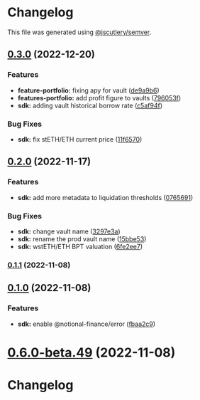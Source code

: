 # Changelog

This file was generated using [@jscutlery/semver](https://github.com/jscutlery/semver).

## [0.3.0](https://github.com/notional-finance/notional-monorepo/compare/sdk-0.2.0...sdk-0.3.0) (2022-12-20)


### Features

* **feature-portfolio:** fixing apy for vault ([de9a9b6](https://github.com/notional-finance/notional-monorepo/commit/de9a9b678ea5528e01b75586fc2d5b444161df92))
* **features-portfolio:** add profit figure to vaults ([796053f](https://github.com/notional-finance/notional-monorepo/commit/796053fef4d93bc75b5e33e90491c4749fd9af27))
* **sdk:** adding vault historical borrow rate ([c5af94f](https://github.com/notional-finance/notional-monorepo/commit/c5af94fcd883f9ecb48cb078f6bf1898d4580a7f))


### Bug Fixes

* **sdk:** fix stETH/ETH current price ([11f6570](https://github.com/notional-finance/notional-monorepo/commit/11f657099c169c021c4bfb6ba5187bcd16223bed))

## [0.2.0](https://github.com/notional-finance/notional-monorepo/compare/sdk-0.1.1...sdk-0.2.0) (2022-11-17)


### Features

* **sdk:** add more metadata to liquidation thresholds ([0765691](https://github.com/notional-finance/notional-monorepo/commit/076569187424f66847f762a26f93cb88bddddc11))


### Bug Fixes

* **sdk:** change vault name ([3297e3a](https://github.com/notional-finance/notional-monorepo/commit/3297e3a5cdae3393e01d6b491b61658a07b4ea4a))
* **sdk:** rename the prod vault name ([15bbe53](https://github.com/notional-finance/notional-monorepo/commit/15bbe536fde57921a853f847ed838512b79ce516))
* **sdk:** wstETH/ETH BPT valuation ([6fe2ee7](https://github.com/notional-finance/notional-monorepo/commit/6fe2ee7ecf28092b0422c80ea541b911511dd721))

### [0.1.1](https://github.com/notional-finance/notional-monorepo/compare/sdk-0.1.0...sdk-0.1.1) (2022-11-08)

## [0.1.0](https://github.com/notional-finance/notional-monorepo/compare/sdk-0.6.0-beta.48...sdk-0.1.0) (2022-11-08)


### Features

* **sdk:** enable @notional-finance/error ([fbaa2c9](https://github.com/notional-finance/notional-monorepo/commit/fbaa2c9a0efcd64801787a055d8b78245d880ad6))

# [0.6.0-beta.49](https://github.com/notional-finance/notional-monorepo/compare/sdk-0.6.0-beta.48...sdk-0.6.0-beta.49) (2022-11-08)



# Changelog
